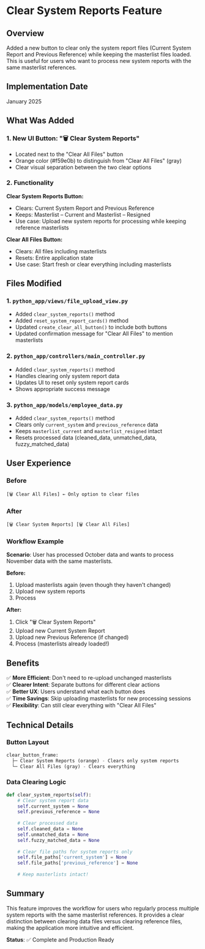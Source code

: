 # Clear System Reports Feature

## Overview

Added a new button to clear only the system report files (Current System Report and Previous Reference) while keeping the masterlist files loaded. This is useful for users who want to process new system reports with the same masterlist references.

## Implementation Date
January 2025

## What Was Added

### 1. New UI Button: "🗑️ Clear System Reports"
- Located next to the "Clear All Files" button
- Orange color (#f59e0b) to distinguish from "Clear All Files" (gray)
- Clear visual separation between the two clear options

### 2. Functionality

**Clear System Reports Button:**
- Clears: Current System Report and Previous Reference
- Keeps: Masterlist – Current and Masterlist – Resigned
- Use case: Upload new system reports for processing while keeping reference masterlists

**Clear All Files Button:**
- Clears: All files including masterlists
- Resets: Entire application state
- Use case: Start fresh or clear everything including masterlists

## Files Modified

### 1. `python_app/views/file_upload_view.py`
- Added `clear_system_reports()` method
- Added `reset_system_report_cards()` method
- Updated `create_clear_all_button()` to include both buttons
- Updated confirmation message for "Clear All Files" to mention masterlists

### 2. `python_app/controllers/main_controller.py`
- Added `clear_system_reports()` method
- Handles clearing only system report data
- Updates UI to reset only system report cards
- Shows appropriate success message

### 3. `python_app/models/employee_data.py`
- Added `clear_system_reports()` method
- Clears only `current_system` and `previous_reference` data
- Keeps `masterlist_current` and `masterlist_resigned` intact
- Resets processed data (cleaned_data, unmatched_data, fuzzy_matched_data)

## User Experience

### Before
```
[🗑️ Clear All Files] ← Only option to clear files
```

### After
```
[🗑️ Clear System Reports] [🗑️ Clear All Files]
```

### Workflow Example

**Scenario**: User has processed October data and wants to process November data with the same masterlists.

**Before:**
1. Upload masterlists again (even though they haven't changed)
2. Upload new system reports
3. Process

**After:**
1. Click "🗑️ Clear System Reports"
2. Upload new Current System Report
3. Upload new Previous Reference (if changed)
4. Process (masterlists already loaded!)

## Benefits

✅ **More Efficient**: Don't need to re-upload unchanged masterlists  
✅ **Clearer Intent**: Separate buttons for different clear actions  
✅ **Better UX**: Users understand what each button does  
✅ **Time Savings**: Skip uploading masterlists for new processing sessions  
✅ **Flexibility**: Can still clear everything with "Clear All Files"  

## Technical Details

### Button Layout
```python
clear_button_frame:
  ├─ Clear System Reports (orange) - Clears only system reports
  └─ Clear All Files (gray) - Clears everything
```

### Data Clearing Logic
```python
def clear_system_reports(self):
    # Clear system report data
    self.current_system = None
    self.previous_reference = None
    
    # Clear processed data
    self.cleaned_data = None
    self.unmatched_data = None
    self.fuzzy_matched_data = None
    
    # Clear file paths for system reports only
    self.file_paths['current_system'] = None
    self.file_paths['previous_reference'] = None
    
    # Keep masterlists intact!
```

## Summary

This feature improves the workflow for users who regularly process multiple system reports with the same masterlist references. It provides a clear distinction between clearing data files versus clearing reference files, making the application more intuitive and efficient.

**Status**: ✅ Complete and Production Ready

